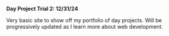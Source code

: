 **Day Project Trial 2: 12/31/24**

Very basic site to show off my portfolio of day projects. Will be progressively updated as I learn more about web development.